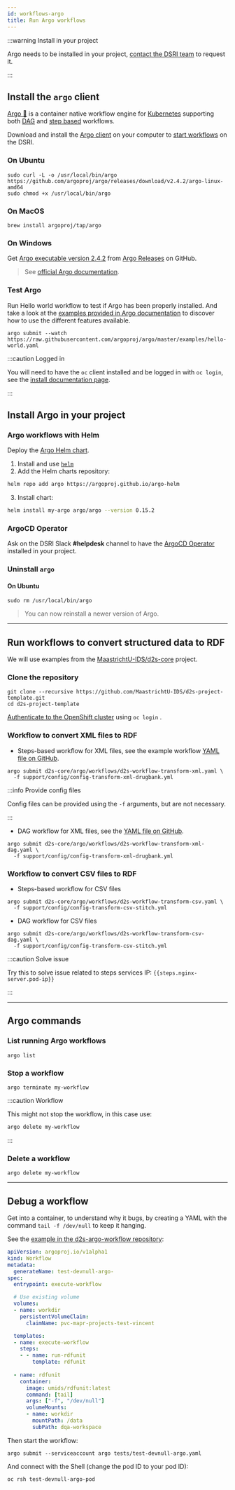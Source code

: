 ```yaml
---
id: workflows-argo
title: Run Argo workflows
---
```


:::warning Install in your project

Argo needs to be installed in your project, [contact the DSRI team](mailto:dsri-support-l@maastrichtuniversity.nl) to request it.

:::

## Install the `argo` client

[Argo 🦑](https://argoproj.github.io/argo/) is a container native workflow engine for [Kubernetes](https://kubernetes.io/) supporting both [DAG](https://argoproj.github.io/docs/argo/examples/readme.html#dag) and [step based](https://argoproj.github.io/docs/argo/examples/readme.html#steps) workflows.

Download and install the [Argo client](https://github.com/argoproj/argo/blob/master/demo.md#1-download-argo) on your computer to [start workflows](https://argoproj.github.io/docs/argo/examples/readme.html) on the DSRI.

### On Ubuntu

```shell
sudo curl -L -o /usr/local/bin/argo https://github.com/argoproj/argo/releases/download/v2.4.2/argo-linux-amd64
sudo chmod +x /usr/local/bin/argo
```

### On MacOS

```shell
brew install argoproj/tap/argo
```

### On Windows

Get [Argo executable version 2.4.2](https://github.com/argoproj/argo/releases/download/v2.4.2/argo-windows-amd64) from [Argo Releases](https://github.com/argoproj/argo/releases) on GitHub.

> See [official Argo documentation](https://argoproj.github.io/docs/argo/demo.html#1-download-argo).

### Test Argo

Run Hello world workflow to test if Argo has been properly installed. And take a look at the [examples provided in Argo documentation](https://argoproj.github.io/docs/argo/examples/readme.html) to discover how to use the different features available.

```shell
argo submit --watch https://raw.githubusercontent.com/argoproj/argo/master/examples/hello-world.yaml
```

:::caution Logged in

You will need to have the `oc` client installed and be logged in with `oc login`, see the [install documentation page](/dsri-documentation/docs/openshift-install).

:::

## Install Argo in your project

### Argo workflows with Helm

Deploy the [Argo Helm chart](https://artifacthub.io/packages/helm/argo/argo).

1. Install and use [`helm`](/docs/helm)
2. Add the Helm charts repository:

```bash
helm repo add argo https://argoproj.github.io/argo-helm
```

3. Install chart:

```bash
helm install my-argo argo/argo --version 0.15.2
```

### ArgoCD Operator

Ask on the DSRI Slack **#helpdesk** channel to have the [ArgoCD Operator](https://artifacthub.io/packages/olm/community-operators/argocd-operator) installed in your project.

### Uninstall `argo`

#### On Ubuntu

```shell
sudo rm /usr/local/bin/argo
```

> You can now reinstall a newer version of Argo.

---

## Run workflows to convert structured data to RDF

We will use examples from the [MaastrichtU-IDS/d2s-core](https://github.com/MaastrichtU-IDS/d2s-core) project.

### Clone the repository

```shell
git clone --recursive https://github.com/MaastrichtU-IDS/d2s-project-template.git
cd d2s-project-template
```

[Authenticate to the OpenShift cluster](/dsri-documentation/docs/openshift-install) using `oc login` .

### Workflow to convert XML files to RDF

* Steps-based workflow for XML files, see the example workflow [YAML file on GitHub](https://github.com/MaastrichtU-IDS/d2s-core/blob/master/argo/d2s-workflow-xml.yaml).

```shell
argo submit d2s-core/argo/workflows/d2s-workflow-transform-xml.yaml \
  -f support/config/config-transform-xml-drugbank.yml
```

:::info Provide config files

Config files can be provided using the `-f` arguments, but are not necessary.

:::


* DAG workflow for XML files, see the [YAML file on GitHub](https://github.com/MaastrichtU-IDS/d2s-core/blob/master/argo/d2s-workflow-xml-dag.yaml).

```shell
argo submit d2s-core/argo/workflows/d2s-workflow-transform-xml-dag.yaml \
  -f support/config/config-transform-xml-drugbank.yml
```

### Workflow to convert CSV files to RDF

* Steps-based workflow for CSV files

```shell
argo submit d2s-core/argo/workflows/d2s-workflow-transform-csv.yaml \
  -f support/config/config-transform-csv-stitch.yml
```

* DAG workflow for CSV files

```shell
argo submit d2s-core/argo/workflows/d2s-workflow-transform-csv-dag.yaml \
  -f support/config/config-transform-csv-stitch.yml
```

:::caution Solve issue

Try this to solve issue related to steps services IP: `{{steps.nginx-server.pod-ip}}`

:::

---

## Argo commands

### List running Argo workflows

```shell
argo list
```

### Stop a workflow

```shell
argo terminate my-workflow
```

:::caution Workflow

This might not stop the workflow, in this case use:

```bash
argo delete my-workflow
```

:::

### Delete a workflow

```shell
argo delete my-workflow
```

---

## Debug a workflow

Get into a container, to understand why it bugs, by creating a YAML with the command `tail -f /dev/null` to keep it hanging.

See the [example in the d2s-argo-workflow repository](https://github.com/MaastrichtU-IDS/d2s-core/blob/master/argo/tests/test-devnull-argo.yaml):

```yaml
apiVersion: argoproj.io/v1alpha1
kind: Workflow
metadata:
  generateName: test-devnull-argo-
spec:
  entrypoint: execute-workflow

  # Use existing volume
  volumes:
  - name: workdir
    persistentVolumeClaim:
      claimName: pvc-mapr-projects-test-vincent 

  templates:
  - name: execute-workflow
    steps:
    - - name: run-rdfunit
        template: rdfunit
   
  - name: rdfunit
    container:
      image: umids/rdfunit:latest
      command: [tail]
      args: ["-f", "/dev/null"]
      volumeMounts:
      - name: workdir
        mountPath: /data
        subPath: dqa-workspace
```

Then start the workflow:

```shell
argo submit --serviceaccount argo tests/test-devnull-argo.yaml
```

And connect with the Shell (change the pod ID to your pod ID):

```shell
oc rsh test-devnull-argo-pod
```
